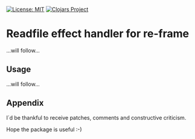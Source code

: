 [![License: MIT](https://img.shields.io/badge/License-MIT-yellow.svg)](https://github.com/jtkDvlp/re-frame-worker-fx/blob/master/LICENSE)
[![Clojars Project](https://img.shields.io/clojars/v/re-frame-readfile-fx.svg)](https://clojars.org/re-frame-readfile-fx)

# Readfile effect handler for re-frame

...will follow...

## Usage

...will follow...

## Appendix

I´d be thankful to receive patches, comments and constructive criticism.

Hope the package is useful :-)
